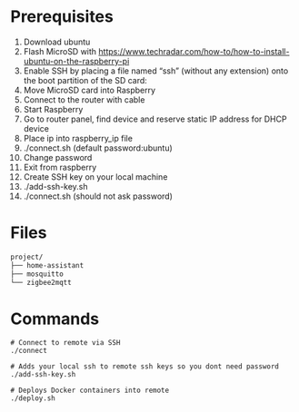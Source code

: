 # Prerequisites
1. Download ubuntu
2. Flash MicroSD with https://www.techradar.com/how-to/how-to-install-ubuntu-on-the-raspberry-pi
3. Enable SSH by placing a file named “ssh” (without any extension) onto the boot partition of the SD card:
4. Move MicroSD card into Raspberry
5. Connect to the router with cable
6. Start Raspberry
6. Go to router panel, find device and reserve static IP address for DHCP device
7. Place ip into raspberry_ip file
8. ./connect.sh (default password:ubuntu)
9. Change password
10. Exit from raspberry
11. Create SSH key on your local machine
12. ./add-ssh-key.sh
13. ./connect.sh (should not ask password)

# Files

```sh
project/
├── home-assistant       
├── mosquitto  
└── zigbee2mqtt     
```


# Commands

```
# Connect to remote via SSH
./connect

# Adds your local ssh to remote ssh keys so you dont need password
./add-ssh-key.sh

# Deploys Docker containers into remote
./deploy.sh

```
